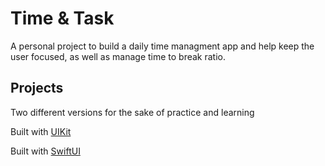 # Time & Task
A personal project to build a daily time managment app and help keep the user focused, as well as manage time to break ratio.

## Projects
Two different versions for the sake of practice and learning

Built with [UIKit](https://github.com/KitsuneNoctus/Time-Task/tree/main/Time%26Task-UIKit)

Built with [SwiftUI](https://github.com/KitsuneNoctus/Time-Task/tree/main/Time%26Task-SwiftUI)
